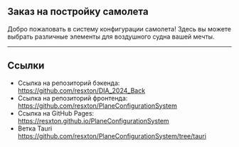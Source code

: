 ## Заказ на постройку самолета

Добро пожаловать в систему конфигурации самолета! Здесь вы можете выбрать различные элементы для воздушного судна вашей мечты.

---

## Ссылки
* Ссылка на репозиторий бэкенда:
https://github.com/resxton/DIA_2024_Back
* Ссылка на репозиторий фронтенда:
https://github.com/resxton/PlaneConfigurationSystem
* Ссылка на GitHub Pages:
https://resxton.github.io/PlaneConfigurationSystem
* Ветка Tauri
https://github.com/resxton/PlaneConfigurationSystem/tree/tauri